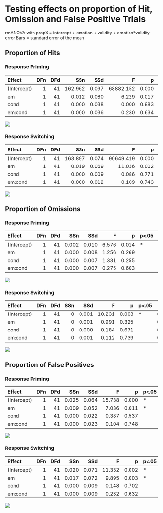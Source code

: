 # Testing effects on proportion of Hit, Omission and False Positive Trials

rmANOVA with propX = intercept + emotion + validity + emotion*validity  
error Bars = standard error of the mean

## Proportion of Hits
### Response Priming
|Effect      | DFn| DFd|     SSn|   SSd|         F|     p|p<.05 |  $\eta^2$|
|:-----------|---:|---:|-------:|-----:|---------:|-----:|:-----|-----:|
|(Intercept) |   1|  41| 162.962| 0.097| 68882.152| 0.000|*     | 0.998|
|em          |   1|  41|   0.012| 0.080|     6.229| 0.017|*     | 0.046|
|cond        |   1|  41|   0.000| 0.038|     0.000| 0.983|      | 0.000|
|em:cond     |   1|  41|   0.000| 0.036|     0.230| 0.634|      | 0.001|

![](../reports/figures/Rp_interaction_propHit.png)

### Response Switching
|Effect      | DFn| DFd|     SSn|   SSd|         F|     p|p<.05 |   $\eta^2$|
|:-----------|---:|---:|-------:|-----:|---------:|-----:|:-----|-----:|
|(Intercept) |   1|  41| 163.897| 0.074| 90649.419| 0.000|*     | 0.999|
|em          |   1|  41|   0.019| 0.069|    11.036| 0.002|*     | 0.101|
|cond        |   1|  41|   0.000| 0.009|     0.086| 0.771|      | 0.000|
|em:cond     |   1|  41|   0.000| 0.012|     0.109| 0.743|      | 0.000|

![](../reports/figures/Ts_interaction_propHit.png)

## Proportion of Omissions
### Response Priming
|Effect      | DFn| DFd|   SSn|   SSd|     F|     p|p<.05 |   $\eta^2$|
|:-----------|---:|---:|-----:|-----:|-----:|-----:|:-----|-----:|
|(Intercept) |   1|  41| 0.002| 0.010| 6.576| 0.014|*     | 0.048|
|em          |   1|  41| 0.000| 0.008| 1.256| 0.269|      | 0.007|
|cond        |   1|  41| 0.000| 0.007| 1.331| 0.255|      | 0.007|
|em:cond     |   1|  41| 0.000| 0.007| 0.275| 0.603|      | 0.001|

![](../reports/figures/Rp_interaction_propOm.png)

### Response Switching
|Effect      | DFn| DFd| SSn|   SSd|      F|     p|p<.05 |   $\eta^2$|
|:-----------|---:|---:|---:|-----:|------:|-----:|:-----|-----:|
|(Intercept) |   1|  41|   0| 0.001| 10.231| 0.003|*     | 0.086|
|em          |   1|  41|   0| 0.001|  0.991| 0.325|      | 0.006|
|cond        |   1|  41|   0| 0.000|  0.184| 0.671|      | 0.000|
|em:cond     |   1|  41|   0| 0.001|  0.112| 0.739|      | 0.001|

![](../reports/figures/Ts_interaction_propOm.png)

## Proportion of False Positives
### Response Priming
|Effect      | DFn| DFd|   SSn|   SSd|      F|     p|p<.05 |   $\eta^2$|
|:-----------|---:|---:|-----:|-----:|------:|-----:|:-----|-----:|
|(Intercept) |   1|  41| 0.025| 0.064| 15.738| 0.000|*     | 0.132|
|em          |   1|  41| 0.009| 0.052|  7.036| 0.011|*     | 0.053|
|cond        |   1|  41| 0.000| 0.022|  0.387| 0.537|      | 0.001|
|em:cond     |   1|  41| 0.000| 0.023|  0.104| 0.748|      | 0.000|

![](../reports/figures/Rp_interaction_propFP.png)

### Response Switching
|Effect      | DFn| DFd|   SSn|   SSd|      F|     p|p<.05 |   $\eta^2$|
|:-----------|---:|---:|-----:|-----:|------:|-----:|:-----|-----:|
|(Intercept) |   1|  41| 0.020| 0.071| 11.332| 0.002|*     | 0.108|
|em          |   1|  41| 0.017| 0.072|  9.895| 0.003|*     | 0.097|
|cond        |   1|  41| 0.000| 0.009|  0.148| 0.702|      | 0.000|
|em:cond     |   1|  41| 0.000| 0.009|  0.232| 0.632|      | 0.000|

![](../reports/figures/Ts_interaction_propFP.png)
